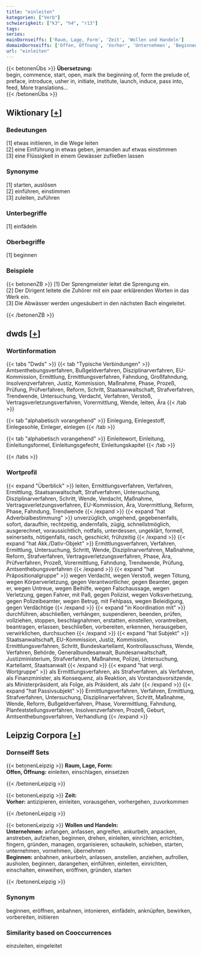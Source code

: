 ```yaml
---
title: "einleiten"
kategorien: ["Verb"]
schwierigkeit: ["k3", "h4", "r13"]
tags:
series:
mainDornseiffs: ['Raum, Lage, Form', 'Zeit', 'Wollen und Handeln']
domainDornseiffs: ['Offen, Öffnung', 'Vorher', 'Unternehmen', 'Beginnen']
url: "einleiten"
---
```


{{< betonenÜbs >}}
**Übersetzung:**  
begin, commence, start, open, mark the beginning of, form the prelude of, preface, introduce, usher in, initiate, institute, launch, induce, pass into, feed, More translations...  
{{< /betonenÜbs >}}

## Wiktionary [[+](https://de.wiktionary.org/wiki/einleiten)]

### Bedeutungen
[1] etwas initiieren, in die Wege leiten  
[2] eine Einführung in etwas geben, jemanden auf etwas einstimmen  
[3] eine Flüssigkeit in einem Gewässer zufließen lassen  

### Synonyme
[1] starten, auslösen  
[2] einführen, einstimmen  
[3] zuleiten, zuführen  

### Unterbegriffe
[1] einfädeln  

### Oberbegriffe
[1] beginnen  

### Beispiele
{{< betonenZB >}}
[1] Der Sprengmeister leitet die Sprengung ein.  
[2] Der Dirigent leitete die Zuhörer mit ein paar erklärenden Worten in das Werk ein.  
[3] Die Abwässer werden ungesäubert in den nächsten Bach eingeleitet.  

{{< /betonenZB >}}


## dwds [[+](https://www.dwds.de/wb/einleiten)]

### Wortinformation
{{< tabs "Dwds" >}}
{{< tab "Typische Verbindungen" >}}
Amtsenthebungsverfahren, Bußgeldverfahren, Disziplinarverfahren, EU-Kommission, Ermittlung, Ermittlungsverfahren, Fahndung, Großfahndung, Insolvenzverfahren, Justiz, Kommission, Maßnahme, Phase, Prozeß, Prüfung, Prüfverfahren, Reform, Schritt, Staatsanwaltschaft, Strafverfahren, Trendwende, Untersuchung, Verdacht, Verfahren, Verstoß, Vertragsverletzungsverfahren, Vorermittlung, Wende, leiten, Ära
{{< /tab >}}

{{< tab "alphabetisch vorangehend" >}}
Einlegung, Einlegestoff, Einlegesohle, Einleger, einlegen
{{< /tab >}}

{{< tab "alphabetisch vorangehend" >}}
Einleitewort, Einleitung, Einleitungsformel, Einleitungsgefecht, Einleitungskapitel
{{< /tab >}}

{{< /tabs >}}

### Wortprofil
{{< expand "Überblick" >}} leiten, Ermittlungsverfahren, Verfahren, Ermittlung, Staatsanwaltschaft, Strafverfahren, Untersuchung, Disziplinarverfahren, Schritt, Wende, Verdacht, Maßnahme, Vertragsverletzungsverfahren, EU-Kommission, Ära, Vorermittlung, Reform, Phase, Fahndung, Trendwende {{< /expand >}}
{{< expand "hat Adverbialbestimmung" >}} unverzüglich, umgehend, gegebenenfalls, sofort, daraufhin, rechtzeitig, andernfalls, zügig, schnellstmöglich, ausgerechnet, voraussichtlich, notfalls, unterdessen, ungeklärt, formell, seinerseits, nötigenfalls, rasch, geschickt, frühzeitig {{< /expand >}}
{{< expand "hat Akk./Dativ-Objekt" >}} Ermittlungsverfahren, Verfahren, Ermittlung, Untersuchung, Schritt, Wende, Disziplinarverfahren, Maßnahme, Reform, Strafverfahren, Vertragsverletzungsverfahren, Phase, Ära, Prüfverfahren, Prozeß, Vorermittlung, Fahndung, Trendwende, Prüfung, Amtsenthebungsverfahren {{< /expand >}}
{{< expand "hat Präpositionalgruppe" >}} wegen Verdacht, wegen Verstoß, wegen Tötung, wegen Körperverletzung, gegen Verantwortlicher, gegen Beamter, gegen er, wegen Untreue, wegen Beihilfe, wegen Falschaussage, wegen Verletzung, gegen Fahrer, mit Paß, gegen Polizist, wegen Volksverhetzung, gegen Polizeibeamter, wegen Betrug, mit Fehlpass, wegen Beleidigung, gegen Verdächtige {{< /expand >}}
{{< expand "in Koordination mit" >}} durchführen, abschließen, verhängen, suspendieren, beenden, prüfen, vollziehen, stoppen, beschlagnahmen, erstatten, einstellen, vorantreiben, beantragen, erlassen, beschließen, vorbereiten, erkennen, herausgeben, verwirklichen, durchsuchen {{< /expand >}}
{{< expand "hat Subjekt" >}} Staatsanwaltschaft, EU-Kommission, Justiz, Kommission, Ermittlungsverfahren, Schritt, Bundeskartellamt, Kontrollausschuss, Wende, Verfahren, Behörde, Generalbundesanwalt, Bundesanwaltschaft, Justizministerium, Strafverfahren, Maßnahme, Polizei, Untersuchung, Kartellamt, Staatsanwalt {{< /expand >}}
{{< expand "hat vergl. Wortgruppe" >}} als Ermittlungsverfahren, als Strafverfahren, als Verfahren, als Finanzminister, als Konsequenz, als Reaktion, als Vorstandsvorsitzende, als Ministerpräsident, als Folge, als Präsident, als Jahr {{< /expand >}}
{{< expand "hat Passivsubjekt" >}} Ermittlungsverfahren, Verfahren, Ermittlung, Strafverfahren, Untersuchung, Disziplinarverfahren, Schritt, Maßnahme, Wende, Reform, Bußgeldverfahren, Phase, Vorermittlung, Fahndung, Planfeststellungsverfahren, Insolvenzverfahren, Prozeß, Geburt, Amtsenthebungsverfahren, Verhandlung {{< /expand >}}

## Leipzig Corpora [[+](https://corpora.uni-leipzig.de/en/res?word=einleiten&corpusId=deu_newscrawl-public_2018)]

### Dornseiff Sets
{{< betonenLeipzig >}}
**Raum, Lage, Form:**  
**Offen, Öffnung:** einleiten, einschlagen, einsetzen  

{{< /betonenLeipzig >}}


{{< betonenLeipzig >}}
**Zeit:**  
**Vorher:** antizipieren, einleiten, vorausgehen, vorhergehen, zuvorkommen  

{{< /betonenLeipzig >}}


{{< betonenLeipzig >}}
**Wollen und Handeln:**  
**Unternehmen:** anfangen, anfassen, angreifen, ankurbeln, anpacken, anstreben, aufziehen, beginnen, drehen, einleiten, einrichten, errichten, fingern, gründen, managen, organisieren, schaukeln, schieben, starten, unternehmen, vornehmen, übernehmen  
**Beginnen:** anbahnen, ankurbeln, anlassen, anstellen, anziehen, aufrollen, ausholen, beginnen, darangehen, einführen, einleiten, einrichten, einschalten, einweihen, eröffnen, gründen, starten  

{{< /betonenLeipzig >}}

### Synonym
beginnen, eröffnen, anbahnen, intonieren, einfädeln, anknüpfen, bewirken, vorbereiten, initiieren


### Similarity based on Cooccurrences
einzuleiten, eingeleitet


